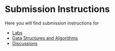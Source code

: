 # Submission Instructions

Here you will find submission instructions for

- [Labs](./labs)
- [Data Structures and Algorithms](./data-structures-and-algorithms)
- [Discussions](./discussions)
